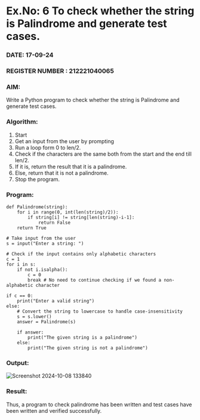# Ex.No: 6 To check whether the string is Palindrome and generate test cases.

### DATE: 17-09-24                                                                       
### REGISTER NUMBER :  212221040065
### AIM: 
Write a Python program to check whether the string is Palindrome and generate test cases. 
### Algorithm:
1. Start
2. Get an input from the user by prompting 
3. Run a loop form 0 to len/2.
4. Check if the characters are the same both from the start and the end till len/2. 
5. If it is, return the result that it is a palindrome.
6. Else, return that it is not a palindrome. 
7. Stop the program.
### Program:
```
def Palindrome(string): 
    for i in range(0, int(len(string)/2)): 
        if string[i] != string[len(string)-i-1]: 
            return False 
    return True 

# Take input from the user
s = input("Enter a string: ") 

# Check if the input contains only alphabetic characters
c = 1 
for i in s: 
    if not i.isalpha(): 
        c = 0 
        break # No need to continue checking if we found a non-alphabetic character

if c == 0: 
    print("Enter a valid string") 
else: 
    # Convert the string to lowercase to handle case-insensitivity
    s = s.lower() 
    answer = Palindrome(s) 
    
    if answer: 
        print("The given string is a palindrome") 
    else: 
        print("The given string is not a palindrome")
```












### Output:
![Screenshot 2024-10-08 133840](https://github.com/user-attachments/assets/3c301118-f342-4c5c-bc00-fa400eb2560d)
### Result:
Thus, a program to check palindrome has been written and test cases have been written and verified successfully.
